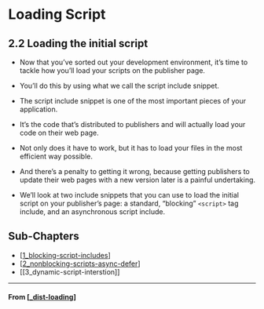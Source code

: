 # Loading Script

## 2.2 Loading the initial script

- Now that you’ve sorted out your development environment, it’s time to tackle how you’ll load your scripts on the publisher page.
- You’ll do this by using what we call the script include snippet.
- The script include snippet is one of the most important pieces of your application.
- It’s the code that’s distributed to publishers and will actually load your code on their web page.
- Not only does it have to work, but it has to load your files in the most efficient way possible.
- And there’s a penalty to getting it wrong, because getting publishers to update their web pages with a new version later is a painful undertaking.

- We’ll look at two include snippets that you can use to load the initial script on your publisher’s page: a standard, “blocking” `<script>` tag include, and an asynchronous script include.

## **Sub-Chapters**

- [[1_blocking-script-includes]]
- [[2_nonblocking-scripts-async-defer]]
- [[3_dynamic-script-interstion]]

---

#### From [[_dist-loading]]

[//begin]: # "Autogenerated link references for markdown compatibility"
[1_blocking-script-includes]: 1_blocking-script-includes "Blocking Script Includes"
[2_nonblocking-scripts-async-defer]: 2_nonblocking-scripts-async-defer "Nonblocking Scripts Async Defer"
[_dist-loading]: ../_dist-loading "2️⃣ Dist & Loading"
[//end]: # "Autogenerated link references"
